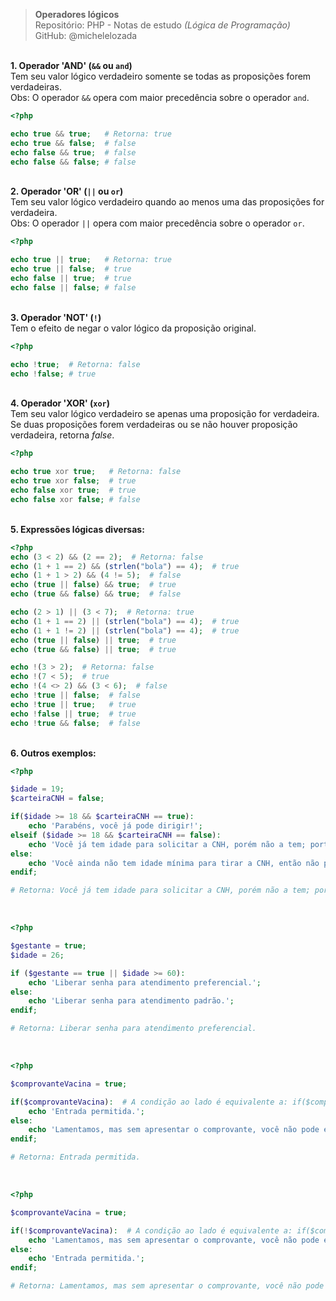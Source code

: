 > **Operadores lógicos**     
> Repositório: PHP - Notas de estudo *(Lógica de Programação)*       
> GitHub: @michelelozada
&nbsp;
     
&nbsp;      
**1. Operador 'AND' (`&&` ou `and`)**  
Tem seu valor lógico verdadeiro somente se todas as proposições forem verdadeiras.  
Obs: O operador `&&` opera com maior precedência sobre o operador `and`.  
```php
<?php

echo true && true;   # Retorna: true
echo true && false;  # false
echo false && true;  # false
echo false && false; # false
```	
&nbsp;
&nbsp;    
**2. Operador 'OR' (`||` ou  `or`)**  
Tem seu valor lógico verdadeiro quando ao menos uma das proposições for verdadeira.     	 
Obs: O operador `||` opera com maior precedência sobre o operador `or`.  
```php
<?php

echo true || true;   # Retorna: true
echo true || false;  # true
echo false || true;  # true
echo false || false; # false
```	
&nbsp;
&nbsp;    
**3. Operador 'NOT' (`!`)**  
Tem o efeito de negar o valor lógico da proposição original.    
```php
<?php

echo !true;  # Retorna: false
echo !false; # true
```	
&nbsp;
&nbsp;    
**4. Operador 'XOR' (`xor`)**  
Tem seu valor lógico verdadeiro se apenas uma proposição for verdadeira.     
Se duas proposições forem verdadeiras ou se não houver proposição verdadeira, retorna *false*.  
```php
<?php

echo true xor true;   # Retorna: false
echo true xor false;  # true
echo false xor true;  # true
echo false xor false; # false
```	
&nbsp;
&nbsp;    
**5. Expressões lógicas diversas:**
```php
<?php
echo (3 < 2) && (2 == 2);  # Retorna: false
echo (1 + 1 == 2) && (strlen("bola") == 4);  # true
echo (1 + 1 > 2) && (4 != 5);  # false
echo (true || false) && true;  # true
echo (true && false) && true;  # false

echo (2 > 1) || (3 < 7);  # Retorna: true
echo (1 + 1 == 2) || (strlen("bola") == 4);  # true
echo (1 + 1 != 2) || (strlen("bola") == 4);  # true
echo (true || false) || true;  # true
echo (true && false) || true;  # true

echo !(3 > 2);  # Retorna: false
echo !(7 < 5);  # true
echo !(4 <> 2) && (3 < 6);  # false
echo !true || false;  # false
echo !true || true;   # true
echo !false || true;  # true
echo !true && false;  # false
```	
&nbsp;
&nbsp;    
**6. Outros exemplos:**
```php
<?php

$idade = 19;
$carteiraCNH = false;

if($idade >= 18 && $carteiraCNH == true):
    echo 'Parabéns, você já pode dirigir!';   
elseif ($idade >= 18 && $carteiraCNH == false):
    echo 'Você já tem idade para solicitar a CNH, porém não a tem; portanto, ainda não pode dirigir.';   
else:
	echo 'Você ainda não tem idade mínima para tirar a CNH, então não pode dirigir.'; 
endif;

# Retorna: Você já tem idade para solicitar a CNH, porém não a tem; portanto, ainda não pode dirigir
```
&nbsp;    
```php
<?php

$gestante = true;
$idade = 26;

if ($gestante == true || $idade >= 60):
    echo 'Liberar senha para atendimento preferencial.';
else:
    echo 'Liberar senha para atendimento padrão.';
endif;

# Retorna: Liberar senha para atendimento preferencial.
```
&nbsp;    
```php
<?php

$comprovanteVacina = true;

if($comprovanteVacina):  # A condição ao lado é equivalente a: if($comprovanteVacina == true)
	echo 'Entrada permitida.';		
else:
	echo 'Lamentamos, mas sem apresentar o comprovante, você não pode entrar no salão.';
endif;

# Retorna: Entrada permitida.
```
&nbsp;    
```php
<?php

$comprovanteVacina = true;

if(!$comprovanteVacina):  # A condição ao lado é equivalente a: if($comprovanteVacina != true)
	echo 'Lamentamos, mas sem apresentar o comprovante, você não pode entrar no salão.';		
else:
	echo 'Entrada permitida.';	
endif;	

# Retorna: Lamentamos, mas sem apresentar o comprovante, você não pode entrar no salão.
```